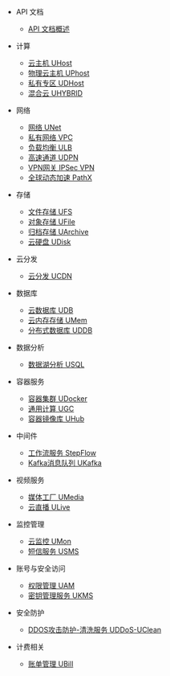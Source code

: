 * API 文档 
    * [API 文档概述](api/summary/overview)

* 计算 
    * [云主机 UHost](api/uhost-api/overview)
    * [物理云主机 UPhost](api/uphost-api/overview)
    * [私有专区 UDHost](api/udhost-api/overview)
    * [混合云 UHYBRID](api/uhybridv3-api/overview)

* 网络
    * [网络 UNet](api/unet-api/overview)
    * [私有网络 VPC](api/vpc2.0-api/overview)
    * [负载均衡 ULB](api/ulb-api/overview)
    * [高速通道 UDPN](api/udpn-api/overview)
    * [VPN网关 IPSec VPN](api/ipsecvpn-api/overview)
    * [全球动态加速 PathX](api/pathx-api/overview)

* 存储
    * [文件存储 UFS](api/ufs-api/overview)
    * [对象存储 UFile](api/ufile-api/overview)
    * [归档存储 UArchive](api/uarchive-api/overview)
    * [云硬盘 UDisk](api/udisk-api/overview)

* 云分发
    * [云分发 UCDN](api/ucdn-api/overview)

*  数据库
    * [云数据库 UDB](api/udb-api/overview)
    * [云内存存储 UMem](api/umem-api/overview)
    * [分布式数据库 UDDB](api/uddb-api/overview)

* 数据分析
    * [数据湖分析 USQL](api/usql-api/overview)

* 容器服务
    * [容器集群 UDocker](api/udocker-api/overview)
    * [通用计算 UGC](api/ugc-api/overview)
    * [容器镜像库 UHub](api/uhub-api/overview)

* 中间件
    * [工作流服务 StepFlow](api/stepflow-api/overview)
    * [Kafka消息队列 UKafka](api/ukafka-api/overview)

* 视频服务 
    * [媒体工厂 UMedia](api/umedia-api/overview)
    * [云直播 ULive](api/ulive-api/overview)

* 监控管理 
    * [云监控 UMon](api/umon-api/overview)
    * [短信服务 USMS](api/usms-api/overview)

* 账号与安全访问
    * [权限管理 UAM](api/uaccount-api/overview)
    * [密钥管理服务 UKMS](api/ukms-api/overview)

* 安全防护
    * [DDOS攻击防护-清洗服务 UDDoS-UClean](api/uddos-uclean-api/overview)

* 计费相关
    * [账单管理 UBill](api/ubill-api/overview)
